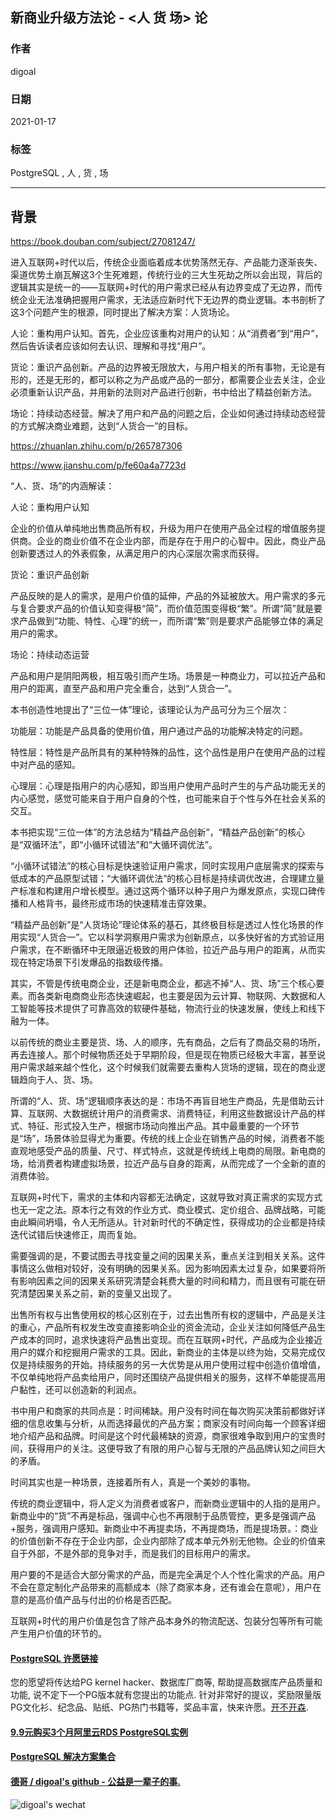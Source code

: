 ## 新商业升级方法论 - <人 货 场> 论  
                
### 作者                
digoal                
                
### 日期                
2021-01-17                
                
### 标签                
PostgreSQL , 人 , 货 , 场        
                
----                
                
## 背景     
https://book.douban.com/subject/27081247/  
  
进入互联网+时代以后，传统企业面临着成本优势荡然无存、产品能力逐渐丧失、渠道优势土崩瓦解这3个生死难题，传统行业的三大生死劫之所以会出现，背后的逻辑其实是统一的——互联网+时代的用户需求已经从有边界变成了无边界，而传统企业无法准确把握用户需求，无法适应新时代下无边界的商业逻辑。本书剖析了这3个问题产生的根源，同时提出了解决方案：人货场论。  
  
人论：重构用户认知。首先，企业应该重构对用户的认知：从“消费者”到“用户”，然后告诉读者应该如何去认识、理解和寻找“用户”。  
  
货论：重识产品创新。产品的边界被无限放大，与用户相关的所有事物，无论是有形的，还是无形的，都可以称之为产品或产品的一部分，都需要企业去关注，企业必须重新认识产品，并用新的法则对产品进行创新，书中给出了精益创新方法。  
  
场论：持续动态经营。解决了用户和产品的问题之后，企业如何通过持续动态经营的方式解决商业难题，达到“人货合一”的目标。  
  
https://zhuanlan.zhihu.com/p/265787306  
  
https://www.jianshu.com/p/fe60a4a7723d  
  
“人、货、场”的内涵解读：  
  
人论：重构用户认知  
  
企业的价值从单纯地出售商品所有权，升级为用户在使用产品全过程的增值服务提供商。企业的商业价值不在企业内部，而是存在于用户的心智中。因此，商业产品创新要透过人的外表假象，从满足用户的内心深层次需求而获得。  
  
货论：重识产品创新  
  
产品反映的是人的需求，是用户价值的延伸，产品的外延被放大。用户需求的多元与复合要求产品的价值认知变得极“简”，而价值范围变得极“繁”。所谓“简”就是要求产品做到“功能、特性、心理”的统一，而所谓“繁”则是要求产品能够立体的满足用户的需求。  
  
场论：持续动态运营  
  
产品和用户是阴阳两极，相互吸引而产生场。场景是一种商业力，可以拉近产品和用户的距离，直至产品和用户完全重合，达到“人货合一”。  
  
本书创造性地提出了“三位一体”理论，该理论认为产品可分为三个层次：  
  
功能层：功能是产品具备的使用价值，用户通过产品的功能解决特定的问题。  
  
特性层：特性是产品所具有的某种特殊的品性，这个品性是用户在使用产品的过程中对产品的感知。  
  
心理层：心理是指用户的内心感知，即当用户使用产品时产生的与产品功能无关的内心感觉，感觉可能来自于用户自身的个性，也可能来自于个性与外在社会关系的交互。  
  
本书把实现“三位一体”的方法总结为“精益产品创新”，“精益产品创新”的核心是“双循环法”，即“小循环试错法”和“大循环调优法”。  
  
“小循环试错法”的核心目标是快速验证用户需求，同时实现用户底层需求的探索与低成本的产品原型试错；“大循环调优法”的核心目标是持续调优改进，合理建立量产标准和构建用户增长模型。通过这两个循环以种子用户为爆发原点，实现口碑传播和人格背书，最终形成市场的快速精准击穿效果。  
  
“精益产品创新”是“人货场论”理论体系的基石，其终极目标是透过人性化场景的作用实现“人货合一”。它以科学洞察用户需求为创新原点，以多快好省的方式验证用户需求，在不断循环中无限逼近极致的用户体验，拉近产品与用户的距离，从而实现在特定场景下引发爆品的指数级传播。  
  
其实，不管是传统电商企业，还是新电商企业，都逃不掉“人、货、场”三个核心要素。而各类新电商商业形态快速崛起，也主要是因为云计算、物联网、大数据和人工智能等技术提供了可靠高效的软硬件基础，物流行业的快速发展，使线上和线下融为一体。  
  
以前传统的商业主要是货、场、人的顺序，先有商品，之后有了商品交易的场所，再去连接人。那个时候物质还处于早期阶段，但是现在物质已经极大丰富，甚至说用户需求越来越个性化，这个时候我们就需要去重构人货场的逻辑，现在的商业逻辑趋向于人、货、场。  
  
所谓的“人、货、场”逻辑顺序表达的是：市场不再盲目地生产商品，先是借助云计算、互联网、大数据统计用户的消费需求、消费特征，利用这些数据设计产品的样式、特征、形式投入生产，根据市场动向推出产品。其中最重要的一个环节是“场”，场景体验显得尤为重要。传统的线上企业在销售产品的时候，消费者不能直观地感受产品的质量、尺寸、样式特点，这就是传统线上电商的局限。新电商的场，给消费者构建虚拟场景，拉近产品与自身的距离，从而完成了一个全新的直的消费体验。  
  
互联网+时代下，需求的主体和内容都无法确定，这就导致对真正需求的实现方式也无一定之法。原本行之有效的作业方式、商业模式、定价组合、品牌战略，可能由此瞬间坍塌，令人无所适从。针对新时代的不确定性，获得成功的企业都是持续迭代试错后快速修正，周而复始。  
  
需要强调的是，不要试图去寻找变量之间的因果关系，重点关注到相关关系。这件事情这么做相对较好，没有明确的因果关系。因为影响因素太过复杂，如果要将所有影响因素之间的因果关系研究清楚会耗费大量的时间和精力，而且很有可能在研究清楚因果关系之前，新的变量又出现了。  
  
出售所有权与出售使用权的核心区别在于，过去出售所有权的逻辑中，产品是关注的重心，产品所有权发生改变直接影响企业的资金流动，企业关注如何降低产品生产成本的同时，追求快速将产品售出变现。而在互联网+时代，产品成为企业接近用户的媒介和挖掘用户需求的工具。因此，新商业的主体是以终为始，交易完成仅仅是持续服务的开始。持续服务的另一大优势是从用户使用过程中创造价值增值，不仅单纯地将产品卖给用户，同时还围绕产品提供相关的服务，这样不单能提高用户黏性，还可以创造新的利润点。  
  
书中用户和商家的共同点是：时间稀缺。用户没有时间在每次购买决策前都做好详细的信息收集与分析，从而选择最优的产品方案；商家没有时间向每一个顾客详细地介绍产品和品牌。时间是这个时代最稀缺的资源，商家很难争取到用户的宝贵时间，获得用户的关注。这便导致了有限的用户心智与无限的产品品牌认知之间巨大的矛盾。  
  
时间其实也是一种场景，连接着所有人，真是一个美妙的事物。  
  
传统的商业逻辑中，将人定义为消费者或客户，而新商业逻辑中的人指的是用户。新商业中的“货”不再是标品，强调中心也不再限制于品质管控，更多是强调产品+服务，强调用户感知。新商业中不再提卖场，不再提商场，而是提场景。：商业的价值创新不存在于企业内部，企业内部除了成本单元外别无他物。企业的价值来自于外部，不是外部的竞争对手，而是我们的目标用户的需求。  
  
用户要的不是适合大部分需求的产品，而是完全满足个人个性化需求的产品。用户不会在意定制化产品带来的高额成本（除了商家本身，还有谁会在意呢），用户在意的是高价值产品与付出的价格是否匹配。  
  
互联网+时代的用户价值是包含了除产品本身外的物流配送、包装分包等所有可能产生用户价值的环节的。  
  
  
  
#### [PostgreSQL 许愿链接](https://github.com/digoal/blog/issues/76 "269ac3d1c492e938c0191101c7238216")
您的愿望将传达给PG kernel hacker、数据库厂商等, 帮助提高数据库产品质量和功能, 说不定下一个PG版本就有您提出的功能点. 针对非常好的提议，奖励限量版PG文化衫、纪念品、贴纸、PG热门书籍等，奖品丰富，快来许愿。[开不开森](https://github.com/digoal/blog/issues/76 "269ac3d1c492e938c0191101c7238216").  
  
  
#### [9.9元购买3个月阿里云RDS PostgreSQL实例](https://www.aliyun.com/database/postgresqlactivity "57258f76c37864c6e6d23383d05714ea")
  
  
#### [PostgreSQL 解决方案集合](https://yq.aliyun.com/topic/118 "40cff096e9ed7122c512b35d8561d9c8")
  
  
#### [德哥 / digoal's github - 公益是一辈子的事.](https://github.com/digoal/blog/blob/master/README.md "22709685feb7cab07d30f30387f0a9ae")
  
  
![digoal's wechat](../pic/digoal_weixin.jpg "f7ad92eeba24523fd47a6e1a0e691b59")
  
